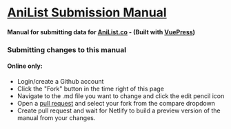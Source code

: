 # [AniList Submission Manual](https://submission-manual.anilist.co/)
#### Manual for submitting data for [AniList.co](https://anilist.co/) - (Built with [VuePress](https://vuepress.vuejs.org/guide/))


### Submitting changes to this manual
#### Online only: 
- Login/create a Github account
- Click the "Fork" button in the time right of this page
- Navigate to the .md file you want to change and click the edit pencil icon
- Open a [pull request](https://github.com/AniList/Submission-Docs/compare) and select your fork from the compare dropdown
- Create pull request and wait for Netlify to build a preview version of the manual from your changes.